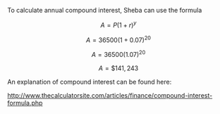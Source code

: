To calculate annual compound interest, Sheba can use the
formula

$$A = P{(1 + r)}^{y}$$

$$A = 36500{(1 + 0.07)}^{20}$$

$$A = 36500{(1.07)}^{20}$$

$$A = \$ 141,243$$

An explanation of compound interest can be found here:

<http://www.thecalculatorsite.com/articles/finance/compound-interest-formula.php>
